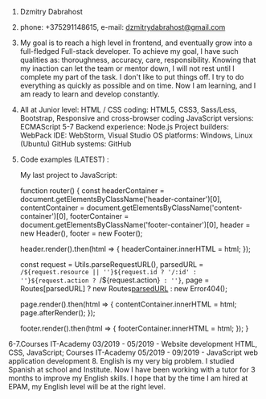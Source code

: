 1.  Dzmitry Dabrahost
2.  phone: +375291148615, e-mail: dzmitrydabrahost@gmail.com
3.  My goal is to reach a high level in frontend, and eventually grow into a full-fledged Full-stack developer.
    To achieve my goal, I have such qualities as: thoroughness, accuracy, care, responsibility. 
    Knowing that my inaction can let the team or mentor down, I will not rest until I complete my part of the task.
    I don't like to put things off. I try to do everything as quickly as possible and on time.
    Now I am learning, and I am ready to learn and develop constantly.
4.  All at Junior level:
    HTML / CSS coding: HTML5, CSS3, Sass/Less, Bootstrap, Responsive and cross-browser coding
    JavaScript versions: ECMAScript 5-7
    Backend experience: Node.js
    Project builders: WebPack
    IDE: WebStorm, Visual Studio
    OS platforms: Windows, Linux (Ubuntu)
    GitHub systems: GitHub
5.  Code examples (LATEST) :
    
    My last project to JavaScript:

    function router() {
    const headerContainer = document.getElementsByClassName('header-container')[0],
          contentContainer = document.getElementsByClassName('content-container')[0],
          footerContainer = document.getElementsByClassName('footer-container')[0],
          header = new Header(),
          footer = new Footer();

    header.render().then(html => {
        headerContainer.innerHTML = html;
    });

    const request = Utils.parseRequestURL(),
        parsedURL = `/${request.resource || ''}${request.id ? '/:id' : ''}${request.action ? `/${request.action}` : ''}`,
        page = Routes[parsedURL] ? new Routes[parsedURL]() : new Error404();

    page.render().then(html => {
        contentContainer.innerHTML = html;
        page.afterRender();
    });

    footer.render().then(html => {
        footerContainer.innerHTML = html;
    });
}

6-7.Courses IT-Academy 03/2019 - 05/2019 - Website development HTML, CSS, JavaScript;
    Courses IT-Academy 05/2019 - 09/2019 - JavaScript web application development
8.  English is my very big problem. I studied Spanish at school and Institute.
    Now I have been working with a tutor for 3 months to improve my English skills. I hope that by the time I am hired at EPAM, my English  level will be at the right level.